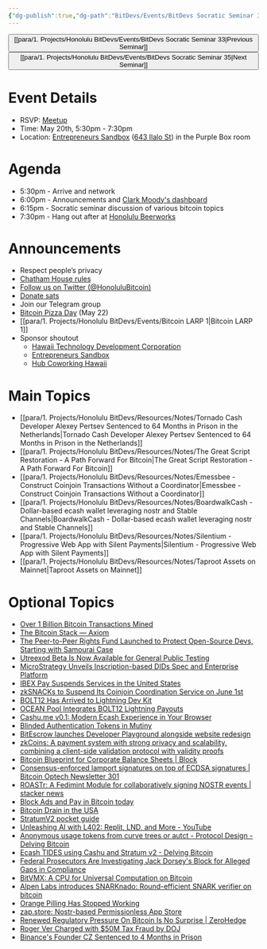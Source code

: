 ```yaml
---
{"dg-publish":true,"dg-path":"BitDevs/Events/BitDevs Socratic Seminar 34.md","permalink":"/bit-devs/events/bit-devs-socratic-seminar-34/","title":"BitDevs Socratic Seminar 34","tags":["bitdevs","bitcoin","resource","socratic-34"],"noteIcon":"3","created":"2024-04-30T08:38:26.484-10:00","updated":"2024-11-25T12:06:49.430-10:00"}
---
```




<button class="obsidian-button previous-seminar">[[para/1. Projects/Honolulu BitDevs/Events/BitDevs Socratic Seminar 33\|Previous Seminar]]</button> <button class="obsidian-button next-seminar">[[para/1. Projects/Honolulu BitDevs/Events/BitDevs Socratic Seminar 35\|Next Seminar]]</button>

# Event Details

- RSVP: [Meetup](https://www.meetup.com/honolulu-bitdevs/events/300797909)
- Time: May 20th, 5:30pm - 7:30pm
- Location: [Entrepreneurs Sandbox](https://sandboxhawaii.org/) ([643 Ilalo St](https://goo.gl/maps/3Zj38htV13iUn4dcA)) in the Purple Box room

# Agenda

- 5:30pm - Arrive and network  
- 6:00pm - Announcements and [Clark Moody's dashboard](https://bitcoin.clarkmoody.com/dashboard/)
- 6:15pm - Socratic seminar discussion of various bitcoin topics
- 7:30pm - Hang out after at [Honolulu Beerworks](https://www.honolulubeerworks.com/)

# Announcements

- Respect people’s privacy
- [Chatham House rules](https://www.chathamhouse.org/about-us/chatham-house-rule)
- [Follow us on Twitter (@HonoluluBitcoin)](https://twitter.com/HonoluluBitcoin)
- [Donate sats](https://checkout.opennode.com/p/5dea6b7a-d33c-4fda-b54c-98f092814c7d)
- Join our Telegram group
- [Bitcoin Pizza Day](https://www.meetup.com/honolulu-crypto-meetup-group/events/301020705/) (May 22)
- [[para/1. Projects/Honolulu BitDevs/Events/Bitcoin LARP 1\|Bitcoin LARP 1]]
- Sponsor shoutout
	- [Hawaii Technology Development Corporation](https://www.htdc.org/about/)
	- [Entrepreneurs Sandbox](https://sandboxhawaii.org/)
	- [Hub Coworking Hawaii](https://hubcoworkinghi.com/)

# Main Topics

- [[para/1. Projects/Honolulu BitDevs/Resources/Notes/Tornado Cash Developer Alexey Pertsev Sentenced to 64 Months in Prison in the Netherlands\|Tornado Cash Developer Alexey Pertsev Sentenced to 64 Months in Prison in the Netherlands]]
- [[para/1. Projects/Honolulu BitDevs/Resources/Notes/The Great Script Restoration - A Path Forward For Bitcoin\|The Great Script Restoration - A Path Forward For Bitcoin]]
- [[para/1. Projects/Honolulu BitDevs/Resources/Notes/Emessbee - Construct Coinjoin Transactions Without a Coordinator\|Emessbee - Construct Coinjoin Transactions Without a Coordinator]]
- [[para/1. Projects/Honolulu BitDevs/Resources/Notes/BoardwalkCash - Dollar-based ecash wallet leveraging nostr and Stable Channels\|BoardwalkCash - Dollar-based ecash wallet leveraging nostr and Stable Channels]]
- [[para/1. Projects/Honolulu BitDevs/Resources/Notes/Silentium - Progressive Web App with Silent Payments\|Silentium - Progressive Web App with Silent Payments]]
- [[para/1. Projects/Honolulu BitDevs/Resources/Notes/Taproot Assets on Mainnet\|Taproot Assets on Mainnet]]

# Optional Topics

- [Over 1 Billion Bitcoin Transactions Mined](https://bitcoinmagazine.com/business/bitcoin-1-billion-transactions)
- [The Bitcoin Stack — Axiom](https://www.axiombtc.capital/stack) 
- [The Peer-to-Peer Rights Fund Launched to Protect Open-Source Devs, Starting with Samourai Case](https://www.nobsbitcoin.com/peer-to-peer-legal-defense-fund-to-defend-samourai/) 
- [Utreexod Beta Is Now Available for General Public Testing](https://www.nobsbitcoin.com/utreexod-v0-3-1/)  
- [MicroStrategy Unveils Inscription-based DIDs Spec and Enterprise Platform](https://www.nobsbitcoin.com/microstrategy-orange-did-solution/)
- [IBEX Pay Suspends Services in the United States](https://www.nobsbitcoin.com/ibex-pay-quits-us/)
- [zkSNACKs to Suspend Its Coinjoin Coordination Service on June 1st](https://www.nobsbitcoin.com/zksnacks-to-suspend-its-coinjoin-coordination-service-on-june-1st/)
- [BOLT12 Has Arrived to Lightning Dev Kit](https://lightningdevkit.org/blog/bolt12-has-arrived/)
- [OCEAN Pool Integrates BOLT12 Lightning Payouts](https://www.nobsbitcoin.com/ocean-pool-integrates-bolt12-lightning-payouts/)
- [Cashu.me v0.1: Modern Ecash Experience in Your Browser](https://www.nobsbitcoin.com/cashu-me-v0-1/)
- [Blinded Authentication Tokens in Mutiny](https://blog.mutinywallet.com/blinded-authentication/)
- [BitEscrow launches Developer Playground alongside website redesign](https://x.com/bitescrow_app/status/1791086192089329785?s=52&t=fR1UfkkV0hfE5yaQW87bRg)
- [zkCoins: A payment system with strong privacy and scalability, combining a client-side validation protocol with validity proofs](https://gist.github.com/RobinLinus/d036511015caea5a28514259a1bab119)
- [Bitcoin Blueprint for Corporate Balance Sheets | Block](https://block.xyz/documents/bitcoin-blueprint.pdf)
- [Consensus-enforced lamport signatures on top of ECDSA signatures | Bitcoin Optech Newsletter 301](https://bitcoinops.org/en/newsletters/2024/05/08/#consensus-enforced-lamport-signatures-on-top-of-ecdsa-signatures) 
- [ROASTr: A Fedimint Module for collaboratively signing NOSTR events | stacker news](https://stacker.news/items/524728)
- [Block Ads and Pay in Bitcoin today](https://blog.getalby.com/block-ads-and-pay-in-bitcoin-today/)
- [Bitcoin Drain in the USA](https://www.bullbitcoin.com/blog/bitcoin-drain-in-the-usa)
- [StratumV2 pocket guide](https://technicaldifficulties.io/zines/sv2_zine.pdf)
- [Unleashing AI with L402: Replit, LND, and More - YouTube](https://youtu.be/PzspY0rePC0?feature=shared)
- [Anonymous usage tokens from curve trees or autct - Protocol Design - Delving Bitcoin](https://delvingbitcoin.org/t/anonymous-usage-tokens-from-curve-trees-or-autct/862)
- [Ecash TIDES using Cashu and Stratum v2 - Delving Bitcoin](https://delvingbitcoin.org/t/ecash-tides-using-cashu-and-stratum-v2/870)
- [Federal Prosecutors Are Investigating Jack Dorsey's Block for Alleged Gaps in Compliance](https://www.nobsbitcoin.com/block-square-cash-app-federal-investigation/)
- [BitVMX: A CPU for Universal Computation on Bitcoin](https://bitvmx.org/)
- [Alpen Labs introduces SNARKnado: Round-efficient SNARK verifier on bitcoin](https://www.alpenlabs.io/blog/snarknado-practical-round-efficient-snark-verifier-on-bitcoin)
- [Orange Pilling Has Stopped Working](https://bitcoinmagazine.com/culture/orange-pilling-has-stopped-working)
- [zap.store: Nostr-based Permissionless App Store](https://www.nobsbitcoin.com/zap-store/)
- [Renewed Regulatory Pressure On Bitcoin Is No Surprise | ZeroHedge](https://www.zerohedge.com/crypto/renewed-regulatory-pressure-bitcoin-no-surprise)
- [Roger Ver Charged with $50M Tax Fraud by DOJ](https://www.justice.gov/opa/pr/early-bitcoin-investor-charged-tax-fraud)
- [Binance's Founder CZ Sentenced to 4 Months in Prison](https://www.nobsbitcoin.com/cz-sentenced-to-4-months-in-prison/)